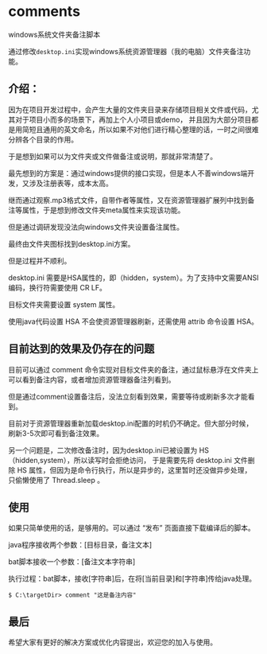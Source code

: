 # comments
windows系统文件夹备注脚本

通过修改`desktop.ini`实现windows系统资源管理器（我的电脑）文件夹备注功能。

介绍：
--

因为在项目开发过程中，会产生大量的文件夹目录来存储项目相关文件或代码，尤其对于项目小而多的场景下，再加上个人小项目或demo，
并且因为大部分项目都是用简短且通用的英文命名，所以如果不对他们进行精心整理的话，一时之间很难分辨各个目录的作用。

于是想到如果可以为文件夹或文件做备注或说明，那就非常清楚了。

最先想到的方案是：通过windows提供的接口实现，但是本人不善windows端开发，又涉及注册表等，成本太高。

继而通过观察.mp3格式文件，自带作者等属性，又在资源管理器扩展列中找到备注等属性，于是想到修改文件夹meta属性来实现该功能。

但是通过调研发现没法向windows文件夹设置备注属性。

最终由文件夹图标找到desktop.ini方案。


但是过程并不顺利。

desktop.ini 需要是HSA属性的，即（hidden，system）。为了支持中文需要ANSI编码，换行符需要使用 CR LF。

目标文件夹需要设置 system 属性。

使用java代码设置 HSA 不会使资源管理器刷新，还需使用 attrib 命令设置 HSA。

目前达到的效果及仍存在的问题
--

目前可以通过 comment 命令实现对目标文件夹的备注，通过鼠标悬浮在文件夹上可以看到备注内容，或者增加资源管理器备注列看到。

但是通过comment设置备注后，没法立刻看到效果，需要等待或刷新多次才能看到。

目前对于资源管理器重新加载desktop.ini配置的时机仍不确定。但大部分时候，刷新3-5次即可看到备注效果。

另一个问题是，二次修改备注时，因为desktop.ini已被设置为 HS （hidden,system），所以读写时会拒绝访问，
于是需要先将 desktop.ini 文件删除 HS 属性，但因为是命令行执行，所以是异步的，这里暂时还没做异步处理，
只偷懒使用了 Thread.sleep 。

使用
--

如果只简单使用的话，是够用的。可以通过 “发布” 页面直接下载编译后的脚本。

java程序接收两个参数：[目标目录，备注文本]

bat脚本接收一个参数：[备注文本字符串]

执行过程：bat脚本，接收[字符串]后，在将[当前目录]和[字符串]传给java处理。

```aidl
$ C:\targetDir> comment "这是备注内容"
```

最后
--
希望大家有更好的解决方案或优化内容提出，欢迎您的加入与使用。